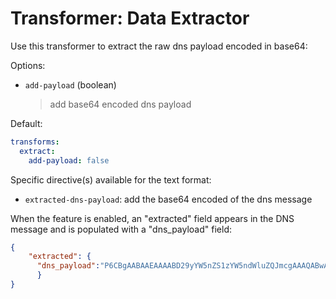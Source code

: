 
# Transformer: Data Extractor

Use this transformer to extract the raw dns payload encoded in base64:

Options:

* `add-payload` (boolean)
  > add base64 encoded dns payload

Default:

```yaml
transforms:
  extract:
    add-payload: false
```

Specific directive(s) available for the text format:

* `extracted-dns-payload`: add the base64 encoded of the dns message

When the feature is enabled, an "extracted" field appears in the DNS message and is populated with a "dns_payload" field:

```json
{
    "extracted": {
      "dns_payload":"P6CBgAABAAEAAAABD29yYW5nZS1zYW5ndWluZQJmcgAAAQABwAwAAQABAABUYAAEwcvvUQAAKQTQAAAAAAAA"
      }
}
```

